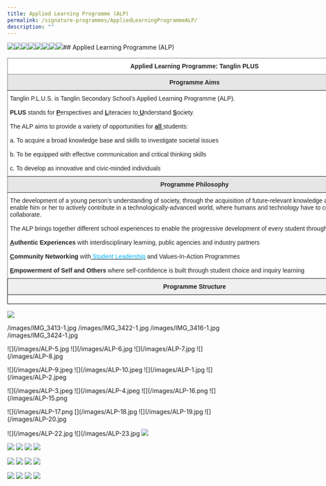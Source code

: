 ```yaml
---
title: Applied Learning Programme (ALP)
permalink: /signature-programmes/AppliedLearningProgrammeALP/
description: ""
---
```

![](/images/ALP-13.png)![](/images/ALP-12.jpg)![](/images/ALP-27.jpg)![](/images/ALP-16.png)![](/images/ALP-15.png)![](/images/ALP-4.jpeg)![](/images/ALP-8.jpg)![](/images/ALP-7.jpg)## Applied Learning Programme (ALP)

<style type="text/css">
.tg  {border-collapse:collapse;border-spacing:0;}
.tg td{border-color:black;border-style:solid;border-width:1px;font-family:Arial, sans-serif;font-size:14px;
  overflow:hidden;padding:10px 5px;word-break:normal;}
.tg th{border-color:black;border-style:solid;border-width:1px;font-family:Arial, sans-serif;font-size:14px;
  font-weight:normal;overflow:hidden;padding:10px 5px;word-break:normal;}
.tg .tg-uqo3{background-color:#efefef;text-align:center;vertical-align:top}
.tg .tg-8d3w{background-color:#FFF;border-color:inherit;color:#222;font-weight:bold;text-align:center;vertical-align:top}
.tg .tg-40vv{background-color:#E6E6E6;border-color:inherit;color:#222;font-weight:bold;text-align:center;vertical-align:top}
.tg .tg-ats7{background-color:#FFF;border-color:inherit;color:#222;text-align:left;vertical-align:top}
.tg .tg-0lax{text-align:left;vertical-align:top}
</style>
<table class="tg" style="undefined;table-layout: fixed; width: 860px">
<colgroup>
<col style="width: 860px">
</colgroup>
<thead>
  <tr>
    <th class="tg-8d3w"><span style="font-weight:bold">Applied Learning Programme: Tanglin PLUS</span></th>
  </tr>
</thead>
<tbody>
  <tr>
    <td class="tg-40vv"><span style="font-weight:bold">Programme Aims</span></td>
  </tr>
  <tr>
    <td class="tg-ats7">Tanglin P.L.U.S. is Tanglin Secondary School’s Applied Learning Programme (ALP).<br><br><span style="font-weight:bold">PLUS</span> stands for <span style="font-weight:bold;text-decoration:underline">P</span>erspectives and <span style="font-weight:bold;text-decoration:underline">L</span>iteracies to<span style="font-weight:bold;text-decoration:underline"> U</span>nderstand <span style="font-weight:bold;text-decoration:underline">S</span>ociety.<br><br>The ALP aims to provide a variety of opportunities for <span style="font-weight:bold;text-decoration:underline">all </span>students:<br><br>a.      To acquire a broad knowledge base and skills to investigate societal issues<br><br>b.      To be equipped with effective communication and critical thinking skills<br><br>c.       To develop as innovative and civic-minded individuals</td>
  </tr>
  <tr>
    <td class="tg-40vv"><span style="font-weight:bold">Programme Philosophy</span></td>
  </tr>
  <tr>
    <td class="tg-ats7">The development of a young person’s understanding of society, through the acquisition of future-relevant knowledge and skills, will enable him or her to actively contribute in a technologically-advanced world, where humans and technology have to complement and collaborate. <br> <br>The ALP brings together different school experiences to enable the progressive development of every student through <span style="font-weight:bold">A.C.E</span>.:<br><br><span style="font-weight:bold;text-decoration:underline">A</span><span style="font-weight:bold">uthentic Experiences</span> with interdisciplinary learning, public agencies and industry partners<br><br><span style="font-weight:bold;text-decoration:underline">C</span><span style="font-weight:bold">ommunity Networking</span> with<a href="https://tanglinsec.moe.edu.sg/homepage/character-development/student-leadership/" target="_blank" rel="noopener noreferrer"> </a><a href="https://tanglinsec.moe.edu.sg/homepage/character-development/student-leadership/" target="_blank" rel="noopener noreferrer"><span style="color:#02B2F2;background-color:transparent">Student Leadership</span></a> and Values-In-Action Programmes<br><br><span style="font-weight:bold;text-decoration:underline">E</span><span style="font-weight:bold">mpowerment of Self and Others</span> where self-confidence is built through student choice and inquiry learning </td>
  </tr>
  <tr>
    <td class="tg-uqo3"><span style="font-weight:bold">Programme Structure
		</span></td>
  </tr>
  <tr>
    <td class="tg-0lax"></td>
  </tr>
</tbody>
</table>

![](/images/data%20(1).png)

/images/IMG_3413-1.jpg
/images/IMG_3422-1.jpg
/images/IMG_3416-1.jpg
/images/IMG_3424-1.jpg

![](/images/ALP-5.jpg
![](/images/ALP-6.jpg
![](/images/ALP-7.jpg
![](/images/ALP-8.jpg

![](/images/ALP-9.jpeg
![](/images/ALP-10.jpeg
![](/images/ALP-1.jpg
![](/images/ALP-2.jpeg

![](/images/ALP-3.jpeg
![](/images/ALP-4.jpeg
![](/images/ALP-16.png
![](/images/ALP-15.png

![](/images/ALP-17.png
[](/images/ALP-18.jpg
![](/images/ALP-19.jpg
![](/images/ALP-20.jpg

![](/images/ALP-22.jpg
![](/images/ALP-23.jpg
![](/images/ALP-24.jpg)

![](/images/ALP-25.jpg)
![](/images/ALP-26.jpg)
![](/images/ALP-27.jpg)
![](/images/ALP-28.jpg)

![](/images/ALP-29.png)
![](/images/ALP-11.jpeg)
![](/images/ALP-12.jpg)
![](/images/ALP-13.png)

![](/images/ALP-14.png)
![](/images/ALP-30.jpg)
![](/images/ALP-31.jpg)
![](/images/ALP-32.jpg)
